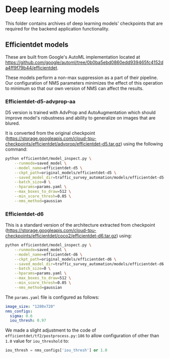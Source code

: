 # Deep learning models

This folder contains archives of deep learning models' checkpoints that are required for the backend application
functionality.

## Efficientdet models

These are built from Google's AutoML implementation located at https://github.com/google/automl/tree/0b0ba5ebd0860edd939465fc4152da4ff9f79b44/efficientdet.

These models perform a non-max suppression as a part of their pipeline. Our configuration of NMS parameters minimizes
the effect of this operation to minimum so that our own version of NMS can affect the results.

### Efficientdet-d5-advprop-aa

D5 version is trained with AdvProp and AutoAugmentation which should improve model's robustness and ability to generalize
on images that are blured.

It is converted from the original checkpoint (https://storage.googleapis.com/cloud-tpu-checkpoints/efficientdet/advprop/efficientdet-d5.tar.gz) using the following command:

```bash
python efficientdet/model_inspect.py \
    --runmode=saved_model \
    --model_name=efficientdet-d5 \
    --ckpt_path=original_models/efficientdet-d5 \
    --saved_model_dir=traffic_survey_automation/models/efficientdet-d5-advprop-aa \
    --batch_size=0 \
    --hparams=params.yaml \
    --max_boxes_to_draw=512 \
    --min_score_thresh=0.05 \
    --nms_method=gaussian
```

### Efficientdet-d6

This is a standard version of the architecture extracted from checkpoint (https://storage.googleapis.com/cloud-tpu-checkpoints/efficientdet/coco2/efficientdet-d6.tar.gz) using:

```bash
python efficientdet/model_inspect.py \
    --runmode=saved_model \
    --model_name=efficientdet-d6 \
    --ckpt_path=original_models/efficientdet-d6 \
    --saved_model_dir=traffic_survey_automation/models/efficientdet-d6 \
    --batch_size=0 \
    --hparams=params.yaml \
    --max_boxes_to_draw=512 \
    --min_score_thresh=0.05 \
    --nms_method=gaussian
```

The `params.yaml` file is configured as follows:
```yaml
image_size: "1280x720"
nms_configs:
  sigma: 0.6
  iou_thresh: 0.97
```

We made a slight adjustment to the code of `efficientdet/tf2/postprocess.py:186` to allow configuration of other
than `1.0` value for `iou_threshold` to:
```python
iou_thresh = nms_configs['iou_thresh'] or 1.0
```
